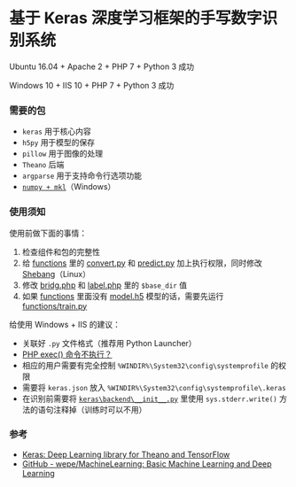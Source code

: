 # 基于 Keras 深度学习框架的手写数字识别系统

Ubuntu 16.04 + Apache 2 + PHP 7 + Python 3 成功

Windows 10 + IIS 10 + PHP 7 + Python 3 成功

### 需要的包

 * `keras` 用于核心内容
 * `h5py` 用于模型的保存
 * `pillow` 用于图像的处理
 * `Theano` 后端
 * `argparse` 用于支持命令行选项功能
 * [`numpy + mkl`](http://www.lfd.uci.edu/~gohlke/pythonlibs/#numpy)（Windows）

### 使用须知

使用前做下面的事情：

 1. 检查组件和包的完整性
 2. 给 [functions](/functions) 里的 [convert.py](/functions/convert.py) 和 [predict.py](/functions/predict.py) 加上执行权限，同时修改  [Shebang](https://zh.wikipedia.org/wiki/Shebang)（Linux）
 4. 修改 [bridg.php](/bridg.php) 和 [label.php](/label.php) 里的 `$base_dir` 值
 5. 如果 [functions](/functions) 里面没有 [model.h5](/functions/model.h5) 模型的话，需要先运行 [functions/train.py](/functions/train.py)

给使用 Windows + IIS 的建议：

 * 关联好 `.py` 文件格式（推荐用 Python Launcher）
 * [PHP exec() 命令不执行？](http://stackoverflow.com/questions/39240196/php-exec-command-not-executing)
 * 相应的用户需要有完全控制 `%WINDIR%\System32\config\systemprofile` 的权限
 * 需要将 `keras.json` 放入 `%WINDIR%\System32\config\systemprofile\.keras`
 * 在识别前需要将 [`keras\backend\__init__.py`](https://github.com/fchollet/keras/blob/master/keras/backend/__init__.py) 里使用 `sys.stderr.write()` 方法的语句注释掉（训练时可以不用）

### 参考

 * [Keras: Deep Learning library for Theano and TensorFlow](https://keras.io/)
 * [GitHub - wepe/MachineLearning: Basic Machine Learning and Deep Learning](https://github.com/wepe/MachineLearning)
